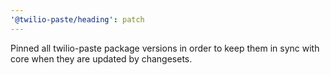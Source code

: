 ```yaml
---
'@twilio-paste/heading': patch
---
```


Pinned all twilio-paste package versions in order to keep them in sync with core when they are updated by changesets.
